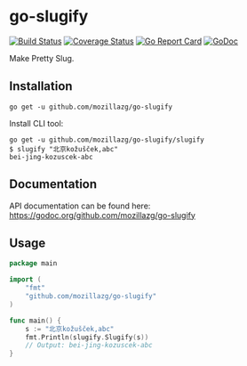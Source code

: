 go-slugify
==============

[![Build Status](https://travis-ci.org/mozillazg/go-slugify.svg?branch=master)](https://travis-ci.org/mozillazg/go-slugify)
[![Coverage Status](https://coveralls.io/repos/mozillazg/go-slugify/badge.svg?branch=master)](https://coveralls.io/r/mozillazg/go-slugify?branch=master)
[![Go Report Card](https://goreportcard.com/badge/github.com/mozillazg/go-slugify)](https://goreportcard.com/report/github.com/mozillazg/go-slugify)
[![GoDoc](https://godoc.org/github.com/mozillazg/go-slugify?status.svg)](https://godoc.org/github.com/mozillazg/go-slugify)

Make Pretty Slug.


Installation
------------

```
go get -u github.com/mozillazg/go-slugify
```

Install CLI tool:

```
go get -u github.com/mozillazg/go-slugify/slugify
$ slugify "北京kožušček,abc"
bei-jing-kozuscek-abc
```


Documentation
--------------

API documentation can be found here:
https://godoc.org/github.com/mozillazg/go-slugify


Usage
------

```go
package main

import (
	"fmt"
	"github.com/mozillazg/go-slugify"
)

func main() {
	s := "北京kožušček,abc"
	fmt.Println(slugify.Slugify(s))
	// Output: bei-jing-kozuscek-abc
}
```
